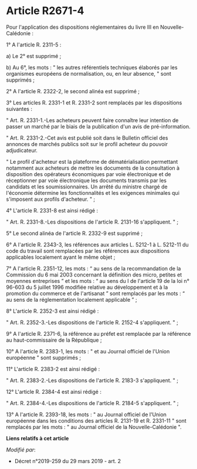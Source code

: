 # Article R2671-4

Pour l'application des dispositions réglementaires du livre III en Nouvelle-Calédonie :

1° A l'article R. 2311-5 :

a) Le 2° est supprimé ;

b) Au 6°, les mots : " les autres référentiels techniques élaborés par les organismes européens de normalisation, ou, en leur
absence, " sont supprimés ;

2° A l'article R. 2322-2, le second alinéa est supprimé ;

3° Les articles R. 2331-1 et R. 2331-2 sont remplacés par les dispositions suivantes :

" Art. R. 2331-1.-Les acheteurs peuvent faire connaître leur intention de passer un marché par le biais de la publication
d'un avis de pré-information.

" Art. R. 2331-2.-Cet avis est publié soit dans le Bulletin officiel des annonces de marchés publics soit sur le profil
acheteur du pouvoir adjudicateur.

" Le profil d'acheteur est la plateforme de dématérialisation permettant notamment aux acheteurs de mettre les documents de
la consultation à disposition des opérateurs économiques par voie électronique et de réceptionner par voie électronique les
documents transmis par les candidats et les soumissionnaires. Un arrêté du ministre chargé de l'économie détermine les
fonctionnalités et les exigences minimales qui s'imposent aux profils d'acheteur. " ;

4° L'article R. 2331-8 est ainsi rédigé :

" Art. R. 2331-8.-Les dispositions de l'article R. 2131-16 s'appliquent. " ;

5° Le second alinéa de l'article R. 2332-9 est supprimé ;

6° A l'article R. 2343-3, les références aux articles L. 5212-1 à L. 5212-11 du code du travail sont remplacées par les
références aux dispositions applicables localement ayant le même objet ;

7° A l'article R. 2351-12, les mots : “ au sens de la recommandation de la Commission du 6 mai 2003 concernant la définition
des micro, petites et moyennes entreprises ” et les mots : “ au sens du I de l'article 19 de la loi n° 96-603 du 5 juillet
1996 modifiée relative au développement et à la promotion du commerce et de l'artisanat ” sont remplacés par les mots : “ au
sens de la réglementation localement applicable ” ;

8° L'article R. 2352-3 est ainsi rédigé :

" Art. R. 2352-3.-Les dispositions de l'article R. 2152-4 s'appliquent. "  ;

9° A l'article R. 2371-6, la référence au préfet est remplacée par la référence au haut-commissaire de la République ;

10° A l'article R. 2383-1, les mots : " et au Journal officiel de l'Union européenne " sont supprimés ;

11° L'article R. 2383-2 est ainsi rédigé :

" Art. R. 2383-2.-Les dispositions de l'article R. 2183-3 s'appliquent. " ;

12° L'article R. 2384-4 est ainsi rédigé :

" Art. R. 2384-4.-Les dispositions de l'article R. 2184-5 s'appliquent. " ;

13° A l'article R. 2393-18, les mots : " au Journal officiel de l'Union européenne dans les conditions des articles R.
2131-19 et R. 2331-11 " sont remplacés par les mots : " au Journal officiel de la Nouvelle-Calédonie ".

**Liens relatifs à cet article**

_Modifié par_:

  - Décret n°2019-259 du 29 mars 2019 - art. 2
